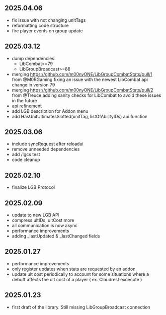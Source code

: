 ## 2025.04.06
- fix issue with not changing unitTags
- reformatting code structure
- fire player events on group update

## 2025.03.12
- dump dependencies:
  - LibCombat>=79
  - LibGroupBroadcast>=88
- merging https://github.com/m00nyONE/LibGroupCombatStats/pull/1 from @M0RGaming fixing an issue with the newest LibCombat api change in version 79
- merging https://github.com/m00nyONE/LibGroupCombatStats/pull/2 from @Treuce adding sanity checks for LibCombat to avoid these issues in the future
- api refinement
- add LGB description for Addon menu
- add HasUnitUltimatesSlotted(unitTag, listOfAbilityIDs) api function

## 2025.03.06
- include syncRequest after reloadui
- remove unneeded dependencies
- add /lgcs test
- code cleanup

## 2025.02.10
- finalize LGB Protocol

## 2025.02.09
- update to new LGB API
- compress ultIDs, ultCost more
- all communication is now async
- performance improvements
- adding _lastUpdated & _lastChanged fields

## 2025.01.27
- performance improvements
- only register updates when stats are requested by an addon
- update ult cost periodically to account for some situations where a debuff affects the ult cost of a player ( ex. Cloudrest excecute )

## 2025.01.23
- first draft of the library. Still missing LibGroupBroadcast connection